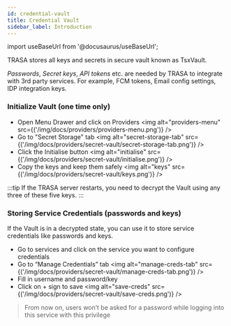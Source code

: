 ```yaml
---
id: credential-vault
title: Credential Vault
sidebar_label: Introduction
---
```


import useBaseUrl from '@docusaurus/useBaseUrl';

TRASA stores all keys and secrets in secure vault known as TsxVault.

_Passwords_, _Secret keys_, _API tokens_ etc. are needed by TRASA to integrate with 3rd party services. For example, FCM tokens, Email config settings, IDP integration keys.

### Initialize Vault (one time only)

- Open Menu Drawer and click on Providers
  <img alt="providers-menu" src={('/img/docs/providers/providers-menu.png')} />
- Go to "Secret Storage" tab
  <img alt="secret-storage-tab" src={('/img/docs/providers/secret-vault/secret-storage-tab.png')} />
- Click the Initialise button
  <img alt="initialise" src={('/img/docs/providers/secret-vault/initialise.png')} />
- Copy the keys and keep them safely
  <img alt="keys" src={('/img/docs/providers/secret-vault/keys.png')} />

:::tip
If the TRASA server restarts, you need to decrypt the Vault using any three of these five keys.
:::

### Storing Service Credentials (passwords and keys)

If the Vault is in a decrypted state, you can use it to store service credentials like passwords and keys.

- Go to services and click on the service you want to configure credentials
- Go to “Manage Credentials” tab
  <img alt="manage-creds-tab" src={('/img/docs/providers/secret-vault/manage-creds-tab.png')} />
- Fill in username and password/key
- Click on + sign to save
  <img alt="save-creds" src={('/img/docs/providers/secret-vault/save-creds.png')} />

> From now on, users won’t be asked for a password while logging into this service with this privilege
